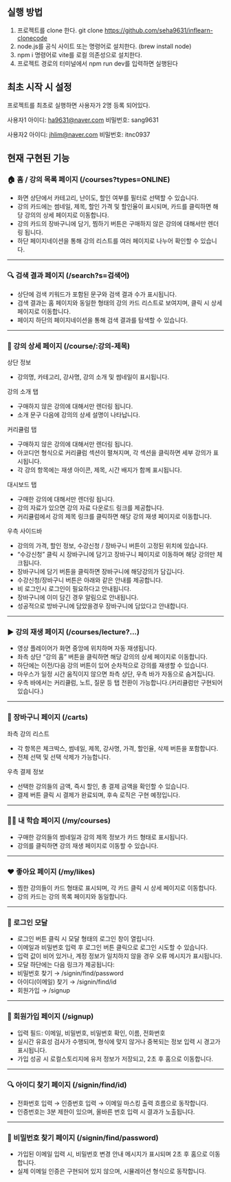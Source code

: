 ## 실행 방법
1. 프로젝트를 clone 한다. git clone https://github.com/seha9631/inflearn-clonecode
2. node.js를 공식 사이트 또는 명령어로 설치한다. (brew install node) 
3. npm i 명령어로 vite를 로컬 의존성으로 설치한다.
4. 프로젝트 경로의 터미널에서 npm run dev를 입력하면 실행된다

## 최초 시작 시 설정
프로젝트를 최초로 실행하면 사용자가 2명 등록 되어있다.

사용자1
아이디: ha9631@naver.com
비밀번호: sang9631

사용자2
아이디: jhlim@naver.com
비밀번호: itnc0937

## 현재 구현된 기능
### 🏠 홈 / 강의 목록 페이지 (/courses?types=ONLINE)
- 화면 상단에서 카테고리, 난이도, 할인 여부를 필터로 선택할 수 있습니다.
- 강의 카드에는 썸네일, 제목, 할인 가격 및 할인율이 표시되며, 카드를 클릭하면 해당 강의의 상세 페이지로 이동합니다.
- 강의 카드의 장바구니에 담기, 찜하기 버튼은 구매하지 않은 강의에 대해서만 렌더링 됩니다.
- 하단 페이지네이션을 통해 강의 리스트를 여러 페이지로 나누어 확인할 수 있습니다.

---

### 🔍 검색 결과 페이지 (/search?s=검색어)
- 상단에 검색 키워드가 포함된 문구와 검색 결과 수가 표시됩니다.
- 검색 결과는 홈 페이지와 동일한 형태의 강의 카드 리스트로 보여지며, 클릭 시 상세 페이지로 이동합니다.
- 페이지 하단의 페이지네이션을 통해 검색 결과를 탐색할 수 있습니다.

---

### 📘 강의 상세 페이지 (/course/:강의-제목)

상단 정보
- 강의명, 카테고리, 강사명, 강의 소개 및 썸네일이 표시됩니다.

강의 소개 탭
- 구매하지 않은 강의에 대해서만 렌더링 됩니다.
- 소개 문구 다음에 강의의 상세 설명이 나타납니다.

커리큘럼 탭
- 구매하지 않은 강의에 대해서만 렌더링 됩니다.
- 아코디언 형식으로 커리큘럼 섹션이 펼쳐지며, 각 섹션을 클릭하면 세부 강의가 표시됩니다.
- 각 강의 항목에는 재생 아이콘, 제목, 시간 배지가 함께 표시됩니다.

대시보드 탭
- 구매한 강의에 대해서만 렌더링 됩니다.
- 강의 자료가 있으면 강의 자료 다운로드 링크를 제공합니다.
- 커리큘럼에서 강의 제목 링크를 클릭하면 해당 강의 재생 페이지로 이동합니다.

우측 사이드바
- 강의의 가격, 할인 정보, 수강신청 / 장바구니 버튼이 고정된 위치에 있습니다.
- “수강신청” 클릭 시 장바구니에 담기고 장바구니 페이지로 이동하며 해당 강의만 체크됩니다.
- 장바구니에 담기 버튼을 클릭하면 장바구니에 해당강의가 담깁니다.
- 수강신청/장바구니 버튼은 아래와 같은 안내를 제공합니다.
- 비 로그인시 로그인이 필요하다고 안내됩니다.
- 장바구니에 이미 담긴 경우 알림으로 안내됩니다.
- 성공적으로 방바구니에 담았을경우 장바구니에 담았다고 안내합니다.

---

### ▶ 강의 재생 페이지 (/courses/lecture?...)
- 영상 플레이어가 화면 중앙에 위치하며 자동 재생됩니다.
- 좌측 상단 “강의 홈” 버튼을 클릭하면 해당 강의의 상세 페이지로 이동합니다.
- 하단에는 이전/다음 강의 버튼이 있어 순차적으로 강의를 재생할 수 있습니다.
- 마우스가 일정 시간 움직이지 않으면 좌측 상단, 우측 바가 자동으로 숨겨집니다.
- 우측 바에서는 커리큘럼, 노트, 질문 등 탭 전환이 가능합니다.(커리큘럼만 구현되어 있습니다.)

---

### 🛒 장바구니 페이지 (/carts)

좌측 강의 리스트
- 각 항목은 체크박스, 썸네일, 제목, 강사명, 가격, 할인율, 삭제 버튼을 포함합니다.
- 전체 선택 및 선택 삭제가 가능합니다.

우측 결제 정보
- 선택한 강의들의 금액, 즉시 할인, 총 결제 금액을 확인할 수 있습니다.
- 결제 버튼 클릭 시 결제가 완료되며, 후속 로직은 구현 예정입니다.

---

### 🧑‍🎓 내 학습 페이지 (/my/courses)
- 구매한 강의들의 썸네일과 강의 제목 정보가 카드 형태로 표시됩니다.
- 강의를 클릭하면 강의 재생 페이지로 이동할 수 있습니다.

---

### ❤️ 좋아요 페이지 (/my/likes)
- 찜한 강의들이 카드 형태로 표시되며, 각 카드 클릭 시 상세 페이지로 이동합니다.
- 강의 카드는 강의 목록 페이지와 동일합니다.

---

### 🔐 로그인 모달
- 로그인 버튼 클릭 시 모달 형태의 로그인 창이 열립니다.
- 이메일과 비밀번호 입력 후 로그인 버튼 클릭으로 로그인 시도할 수 있습니다.
- 입력 값이 비어 있거나, 계정 정보가 일치하지 않을 경우 오류 메시지가 표시됩니다.
- 모달 하단에는 다음 링크가 제공됩니다:
- 비밀번호 찾기 → /signin/find/password
- 아이디(이메일) 찾기 → /signin/find/id
- 회원가입 → /signup

---

### 📝 회원가입 페이지 (/signup)
- 입력 필드: 이메일, 비밀번호, 비밀번호 확인, 이름, 전화번호
- 실시간 유효성 검사가 수행되며, 형식에 맞지 않거나 중복되는 정보 입력 시 경고가 표시됩니다.
- 가입 성공 시 로컬스토리지에 유저 정보가 저장되고, 2초 후 홈으로 이동합니다.

---

### 🔍 아이디 찾기 페이지 (/signin/find/id)
- 전화번호 입력 → 인증번호 입력 → 이메일 마스킹 출력 흐름으로 동작합니다.
- 인증번호는 3분 제한이 있으며, 올바른 번호 입력 시 결과가 노출됩니다.

---

### 🔑 비밀번호 찾기 페이지 (/signin/find/password)
- 가입된 이메일 입력 시, 비밀번호 변경 안내 메시지가 표시되며 2초 후 홈으로 이동합니다.
- 실제 이메일 인증은 구현되어 있지 않으며, 시뮬레이션 형식으로 동작합니다.
